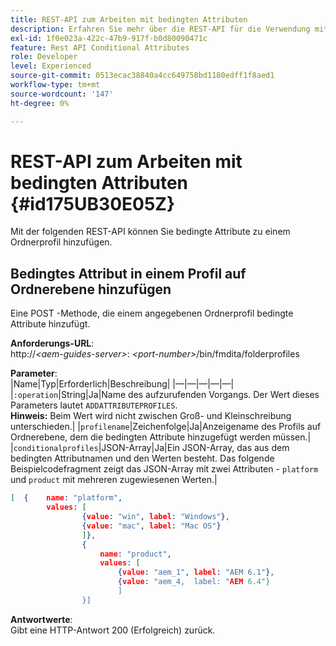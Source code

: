 ```yaml
---
title: REST-API zum Arbeiten mit bedingten Attributen
description: Erfahren Sie mehr über die REST-API für die Verwendung mit bedingten Attributen.
exl-id: 1f0e023a-422c-47b9-917f-b0d80090471c
feature: Rest API Conditional Attributes
role: Developer
level: Experienced
source-git-commit: 0513ecac38840a4cc649758bd1180edff1f8aed1
workflow-type: tm+mt
source-wordcount: '147'
ht-degree: 0%

---
```


# REST-API zum Arbeiten mit bedingten Attributen {#id175UB30E05Z}

Mit der folgenden REST-API können Sie bedingte Attribute zu einem Ordnerprofil hinzufügen.

## Bedingtes Attribut in einem Profil auf Ordnerebene hinzufügen

Eine POST -Methode, die einem angegebenen Ordnerprofil bedingte Attribute hinzufügt.

**Anforderungs-URL**:\
http://*&lt;aem-guides-server>*: *&lt;port-number>*/bin/fmdita/folderprofiles

**Parameter**:\
|Name|Typ|Erforderlich|Beschreibung| |—|—|—|—|—| |`:operation`|String|Ja|Name des aufzurufenden Vorgangs. Der Wert dieses Parameters lautet ``ADDATTRIBUTEPROFILES``. <br> **Hinweis:** Beim Wert wird nicht zwischen Groß- und Kleinschreibung unterschieden.| |`profilename`|Zeichenfolge|Ja|Anzeigename des Profils auf Ordnerebene, dem die bedingten Attribute hinzugefügt werden müssen.| |`conditionalprofiles`|JSON-Array|Ja|Ein JSON-Array, das aus dem bedingten Attributnamen und den Werten besteht. Das folgende Beispielcodefragment zeigt das JSON-Array mit zwei Attributen - `platform` und `product` mit mehreren zugewiesenen Werten.|

```JSON
[  {    name: "platform",    
        values: [       
                {value: "win", label: "Windows"},       
                {value: "mac", label: "Mac OS"}    
                ]},
                {    
                    name: "product",    
                    values: [      
                        {value: "aem_1", label: "AEM 6.1"},     
                        {value: "aem_4,  label: "AEM 6.4"}  
                        ]  
                }]
```

**Antwortwerte**:\
Gibt eine HTTP-Antwort 200 \(Erfolgreich\) zurück.
